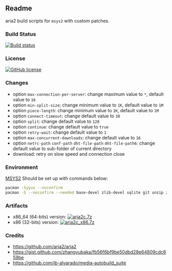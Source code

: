 ## Readme
aria2 build scripts for `msys2` with custom patches.

### Build Status
[![Build status](https://ci.appveyor.com/api/projects/status/fndjci8g5f71gf6l?svg=true)](https://ci.appveyor.com/project/myfreeer/aria2-build-msys2)

### License
[![GitHub license](https://img.shields.io/github/license/myfreeer/aria2-build-msys2.svg)](LICENSE) 

### Changes
* option `max-connection-per-server`: change maximum value to `*`, default value to `16`
* option `min-split-size`: change minimum value to `1K`, default value to `1M`
* option `piece-length`: change minimum value to `1K`, default value to `1M`
* option `connect-timeout`: change default value to `30`
* option `split`: change default value to `128`
* option `continue`: change default value to `true`
* option `retry-wait`: change default value to `1`
* option `max-concurrent-downloads`: change default value to `16`
* option `netrc-path` `conf-path` `dht-file-path` `dht-file-path6`: change default value to sub-folder of current directory
* download: retry on slow speed and connection close

### Environment 
[MSYS2](http://www.msys2.org/)
Should be set up with commands below:
```sh
pacman -Syyuu --noconfirm
pacman -S --noconfirm --needed base-devel zlib-devel sqlite git unzip zip tar gmp gmp-devel libssh2 libssh2-devel openssl-devel
```

### Artifacts 
* x86_64 (64-bits) version: [![aria2c.7z](https://img.shields.io/badge/download-aria2c.7z-brightgreen.svg)](https://ci.appveyor.com/api/projects/myfreeer/aria2-build-msys2/artifacts/aria2c.7z)
* x86 (32-bits) version: [![aria2c_x86.7z](https://img.shields.io/badge/download-aria2c_x86.7z-brightgreen.svg)](https://ci.appveyor.com/api/projects/myfreeer/aria2-build-msys2/artifacts/aria2c_x86.7z)

### Credits
* https://github.com/aria2/aria2
* https://gist.github.com/zhangyubaka/fb56f6bf9be50dbd28e64809cdc659be
* https://github.com/jb-alvarado/media-autobuild_suite
